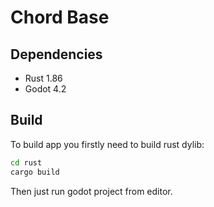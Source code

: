 # Chord Base
## Dependencies
- Rust 1.86
- Godot 4.2
## Build
To build app you firstly need to build rust dylib:
```sh
cd rust
cargo build
```
Then just run godot project from editor.

